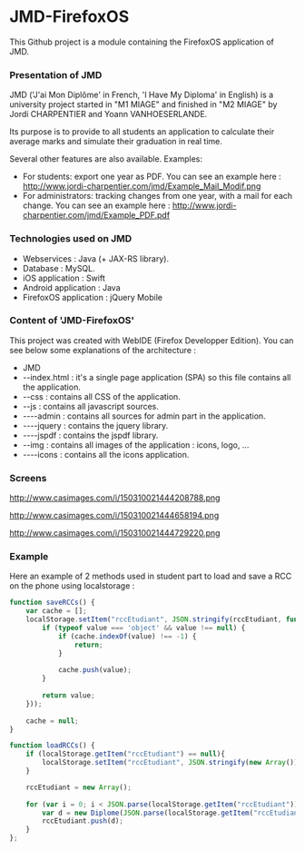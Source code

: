 # JMD-FirefoxOS

This Github project is a module containing the FirefoxOS application of JMD.

### Presentation of JMD

JMD ('J'ai Mon Diplôme' in French, 'I Have My Diploma' in English) is a university project started in "M1 MIAGE" and finished in "M2 MIAGE" by Jordi CHARPENTIER and Yoann VANHOESERLANDE. 

Its purpose is to provide to all students an application to calculate their average marks and simulate their graduation in real time.

Several other features are also available.
Examples:
- For students: export one year as PDF. 
You can see an example here : http://www.jordi-charpentier.com/jmd/Example_Mail_Modif.png
- For administrators: tracking changes from one year, with a mail for each change.
You can see an example here : http://www.jordi-charpentier.com/jmd/Example_PDF.pdf

### Technologies used on JMD

- Webservices : Java (+ JAX-RS library).
- Database : MySQL.
- iOS application : Swift
- Android application : Java
- FirefoxOS application : jQuery Mobile 

### Content of 'JMD-FirefoxOS'

This project was created with WebIDE (Firefox Developper Edition). You can see below some explanations of the architecture :
- JMD
- --index.html : it's a single page application (SPA) so this file contains all the application.
- --css : contains all CSS of the application.
- --js : contains all javascript sources.
- ----admin : contains all sources for admin part in the application.
- ----jquery : contains the jquery library.
- ----jspdf : contains the jspdf library.
- --img : contains all images of the application : icons, logo, ...
- ----icons : contains all the icons application.

### Screens

http://www.casimages.com/i/150310021444208788.png

http://www.casimages.com/i/150310021444658194.png

http://www.casimages.com/i/150310021444729220.png

### Example

Here an example of 2 methods used in student part to load and save a RCC on the phone using localstorage :

```javascript
function saveRCCs() {
    var cache = [];
    localStorage.setItem("rccEtudiant", JSON.stringify(rccEtudiant, function(key, value) {
    	if (typeof value === 'object' && value !== null) {
    		if (cache.indexOf(value) !== -1) {
           		return;
        	}
        		
       		cache.push(value);
    	}
    		
    	return value;
	}));
		
    cache = null;
}

function loadRCCs() {
   	if (localStorage.getItem("rccEtudiant") == null){
    	localStorage.setItem("rccEtudiant", JSON.stringify(new Array()));
    }

   	rccEtudiant = new Array();
    
    for (var i = 0; i < JSON.parse(localStorage.getItem("rccEtudiant")).length; i++){
    	var d = new Diplome(JSON.parse(localStorage.getItem("rccEtudiant"))[i]);
    	rccEtudiant.push(d);
    }
};

